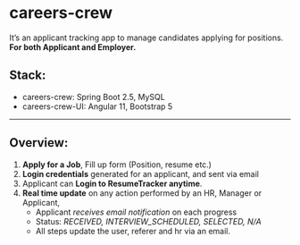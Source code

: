 # careers-crew
It’s an applicant tracking app to manage candidates applying for positions.  
__For both Applicant and Employer.__

## __Stack:__
- careers-crew: Spring Boot 2.5, MySQL
- careers-crew-UI: Angular 11, Bootstrap 5  
  
---     

## __Overview:__
1. __Apply for a Job__, Fill up form (Position, resume etc.)
2. __Login credentials__ generated for an applicant, and sent via email
3. Applicant can __Login to ResumeTracker anytime__.
4. __Real time update__ on any action performed by an HR, Manager or Applicant,
   - Applicant _receives email notification_ on each progress
   - Status: _RECEIVED, INTERVIEW_SCHEDULED, SELECTED, N/A_
   - All steps update the user, referer and hr via an email.


